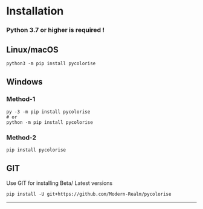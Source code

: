 # Installation

### Python 3.7 or higher is required !

## Linux/macOS

```shell
python3 -m pip install pycolorise
```

## Windows

### Method-1

```shell
py -3 -m pip install pycolorise
# or
python -m pip install pycolorise
```

### Method-2

```shell
pip install pycolorise
```

## GIT

Use GIT for installing Beta/ Latest versions

```shell
pip install -U git+https://github.com/Modern-Realm/pycolorise
```

<hr/>
